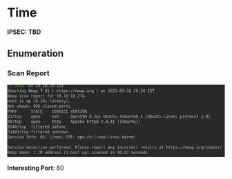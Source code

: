 # Time

**IPSEC: TBD**

## **Enumeration**

### **Scan Report**

![](../../../.gitbook/assets/image%20%2847%29.png)

**Interesting Port**: 80

